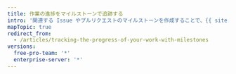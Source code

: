```yaml
---
title: 作業の進捗をマイルストーンで追跡する
intro: '関連する Issue やプルリクエストのマイルストーンを作成することで、{{ site.data.variables.product.product_name }} 上の作業を追跡できます。'
mapTopic: true
redirect_from:
  - /articles/tracking-the-progress-of-your-work-with-milestones
versions:
  free-pro-team: '*'
  enterprise-server: '*'
---
```


